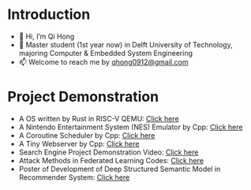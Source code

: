 # Introduction
- 👋 Hi, I’m Qi Hong
- 👀 Master student (1st year now) in Delft University of Technology, majoring Computer & Embedded System Engineering
- 📫 Welcome to reach me by qhong0912@gmail.com
# Project Demonstration
- A OS written by Rust in RISC-V QEMU: [Click here](https://github.com/KyonQi/rustCore)
- A Nintendo Entertainment System (NES) Emulator by Cpp: [Click here](https://github.com/KyonQi/NES-Emulator-Cpp)
- A Coroutine Scheduler by Cpp: [Click here](https://github.com/KyonQi/CoRoutine/tree/IOController)
- A Tiny Webserver by Cpp: [Click here](https://github.com/KyonQi/MyWebServer)
- Search Engine Project Demonstration Video: [Click here](https://youtu.be/fWR75BP1nbo)
- Attack Methods in Federated Learning Codes: [Click here](https://github.com/KyonQi/Simulating-Ring-AllReduce)
- Poster of Development of Deep Structured Semantic Model in Recommender System: [Click here](https://github.com/KyonQi/RecommendationSystem)

<!---
![:KyonQi](https://count.getloli.com/get/@:KyonQi?theme=asoul)
KyonQi/KyonQi is a ✨ special ✨ repository because its `README.md` (this file) appears on your GitHub profile.
You can click the Preview link to take a look at your changes.
--->
